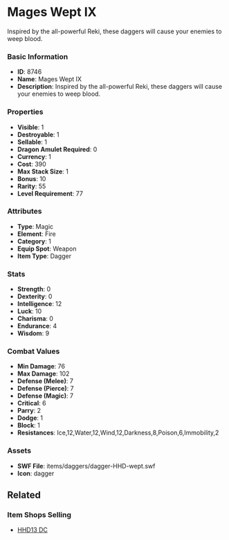 # Mages Wept IX

Inspired by the all-powerful Reki, these daggers will cause your enemies to weep blood.

### Basic Information

- **ID**: 8746
- **Name**: Mages Wept IX
- **Description**: Inspired by the all-powerful Reki, these daggers will cause your enemies to weep blood.

### Properties

- **Visible**: 1
- **Destroyable**: 1
- **Sellable**: 1
- **Dragon Amulet Required**: 0
- **Currency**: 1
- **Cost**: 390
- **Max Stack Size**: 1
- **Bonus**: 10
- **Rarity**: 55
- **Level Requirement**: 77

### Attributes

- **Type**: Magic
- **Element**: Fire
- **Category**: 1
- **Equip Spot**: Weapon
- **Item Type**: Dagger

### Stats

- **Strength**: 0
- **Dexterity**: 0
- **Intelligence**: 12
- **Luck**: 10
- **Charisma**: 0
- **Endurance**: 4
- **Wisdom**: 9

### Combat Values

- **Min Damage**: 76
- **Max Damage**: 102
- **Defense (Melee)**: 7
- **Defense (Pierce)**: 7
- **Defense (Magic)**: 7
- **Critical**: 6
- **Parry**: 2
- **Dodge**: 1
- **Block**: 1
- **Resistances**: Ice,12,Water,12,Wind,12,Darkness,8,Poison,6,Immobility,2

### Assets

- **SWF File**: items/daggers/dagger-HHD-wept.swf
- **Icon**: dagger

## Related

### Item Shops Selling

- [HHD13 DC](../item-shops/308-hhd13-dc.md)


